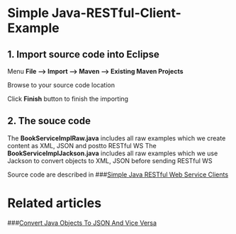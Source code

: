 # Simple Java-RESTful-Client-Example 


## 1. Import source code into Eclipse

Menu **File –> Import –> Maven –> Existing Maven Projects**

Browse to your source code location

Click **Finish** button to finish the importing

## 2. The souce code

The **BookServiceImplRaw.java** includes all raw examples which we create content as XML, JSON and postto RESTful WS
The **BookServiceImplJackson.java** includes all raw examples which we use Jackson to convert objects to XML, JSON before sending RESTful WS

Source code are described in ###[Simple Java RESTful Web Service Clients](http://howtoprogram.xyz/2016/07/02/java-restful-web-service-clients/)
# Related articles
###[Convert Java Objects To JSON And Vice Versa](http://howtoprogram.xyz/2016/07/01/convert-java-objects-json-vice-versa/)